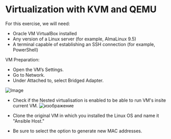 # Virtualization with KVM and QEMU
For this exercise, we will need:

- Oracle VM VirtualBox installed
- Any version of a Linux server (for example, AlmaLinux 9.5)
- A terminal capable of establishing an SSH connection (for example, PowerShell)

VM Preparation:
- Open the VM’s Settings.
- Go to Network.
- Under Attached to, select Bridged Adapter.

![Image](https://github.com/user-attachments/assets/59365b7b-fb16-48c7-bcad-865a05a1b0eb)
 - Check if the Nested virtualisation is enabled to be able to run VM's insite current VM.
![изображение](https://github.com/user-attachments/assets/540cba8c-a00c-4443-a4b1-ae461cf75dbe)

 - Clone the original VM in which you installed the Linux OS and name it "Ansible Host."
 - Be sure to select the option to generate new MAC addresses.
